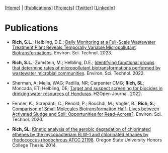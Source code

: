 [[Home](https://stephlynrich.github.io)] | 
[[Publications](https://stephlynrich.github.io/publications.html)]
[[Projects](https://stephlynrich.github.io/projects.html)]
[[Twitter](https://twitter.com/stephrich257)]
[[LinkedIn](https://www.linkedin.com/in/stephanielrich/)]

# Publications
- **Rich, S.L.**; Helbling, D.E.; [Daily Monitoring at a Full-Scale Wastewater Treatment Plant Reveals Temporally Variable Micropollutant Biotransformations](https://pubs.acs.org/doi/10.1021/acs.est.3c02408). Environ. Sci. Technol. 2023. 

- **Rich, S.L.**; Zumstein, M.; Helbling, D.E.; [Identifying functional groups that determine rates of micropollutant biotransformations performed by wastewater microbial communities](https://doi.org/10.1021/acs.est.1c06429). Environ. Sci. Technol. 2022. 

- Sherman, A; Mejia, WAG; Padilla, NR; Carpenter CMG; **Rich, SL**; Moncada, ET; Helbling, DE; [Target and suspect screening for biocides in drinking water resources of Honduras](https://doi.org/10.2166/h2oj.2022.140). H2Open Journal. 2022. 

- Fenner, K.; Screpanti, C.; Renold, P.; Rouchdi, M.; Vogler, B.; **Rich, S.**; [Comparison of Small Molecules Biotransformation Half-	Lives between Activated Sludge and Soil: Opportunities for Read-Across?](https://doi.org/10.1021/acs.est.9b05104). Environ. Sci. Technol. 2020.

- **Rich, SL**; [Kinetic analysis of the aerobic degradation of chlorinated ethenes by the mycobacteriam ELW-1 and chlorinated ethanes by rhodococcus rhodochrous ATCC 21198](https://ir.library.oregonstate.edu/concern/honors_college_theses/qf85nd02f). Oregon State University Honors College Thesis. 2014.